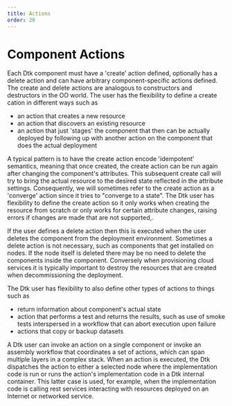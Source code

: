 ```yaml
---
title: Actions
order: 20
---
```


# Component Actions

Each Dtk component must have a 'create' action defined, optionally has a delete action and can have arbitrary component-specific actions defined. The create and delete actions are analogous to constructors and destructors in the OO world.
The user has the flexibility to define a create cation in different ways such as
* an action that creates a new resource
* an action that discovers an existing resource
* an action that just 'stages' the component that then can be actually deployed by following up with another action on the component that does the actual deployment

A typical pattern is to have the create action encode 'idempotent’ semantics, meaning that once created, the create action can be run again after changing the component's attributes. This subsequent create call will try to bring the actual resource to the desired state reflected in the attribute settings. Consequently, we will sometimes refer to the create action as a 'converge' action since it tries to "converge to a state". The Dtk user has flexibility to define the create action so it only works when creating the resource from scratch or only works for certain attribute changes, raising errors if changes are made that are not supported,.

If the user defines a delete action then this is executed when the user deletes the component from the deployment environment. Sometimes a delete action is not necessary, such as components that get installed on nodes. If the node itself is deleted there may be no need to delete the components inside the component. Conversely when provisioning cloud services it is typically important to destroy the resources that are created when decommissioning the deployment.

The Dtk user has flexibility to also define other types of actions to things such as
* return information about component's actual state
* action that performs a test and returns the results, such as use of smoke tests interspersed in a workflow that can abort execution upon failure
* actions that copy or backup datasets

A Dtk user can invoke an action on a single component or invoke an assembly workflow that coordinates a set of actions, which can span multiple layers in a complex stack.  When an action is executed, the Dtk dispatches the action to either a selected node where the implementation code is run or runs the action's implementation code in a Dtk internal container. This latter case is used, for example, when the implementation code is calling rest services interacting with resources deployed on an Internet or networked service.




